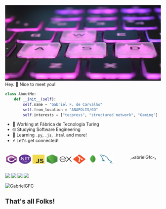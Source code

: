  <img alt="BANNER-imag" height="245" width="1400" src="https://github.com/GabrielGFC/GabrielGFC/blob/main/BANNER.png">
Hey. 👋 Nice to meet you!

```python
class AboutMe:
    def __init__(self):
        self.name = "Gabriel F. de Carvalho"
        self.from_location = "ANAPOLIS/GO"
        self.interests = ["tecpress", "structured network", "Gaming"]
```

- 👷 Working at   Fábrica de Tecnologia Turing
- :nerd_face: Studying Software Engineering
- :genie: Learning `.py`, `.js`, `.html` and more!
- ⚡ Let's get connected!


<div style="display: inline_block"><br>
  <img align="center" alt="GabrielGfc-csharp" height="30" width="40" src="https://raw.githubusercontent.com/devicons/devicon/master/icons/csharp/csharp-original.svg">
  <img align="center" alt="GabrielGfc-CSS" height="30" width="40" src="https://raw.githubusercontent.com/devicons/devicon/master/icons/dotnetcore/dotnetcore-original.svg">
  <img align="center" alt="GabrielGfc-CSS" height="30" width="40" src="https://raw.githubusercontent.com/devicons/devicon/master/icons/javascript/javascript-original.svg">
  <img align="center" alt="GabrielGfc-CSS" height="30" width="40" src="https://raw.githubusercontent.com/devicons/devicon/master/icons/nodejs/nodejs-original.svg">
  <img align="center" alt="GabrielGfc-CSS" height="30" width="40" src="https://raw.githubusercontent.com/devicons/devicon/master/icons/express/express-original.svg">
  <img align="center" alt="GabrielGfc-CSS" height="30" width="40" src="https://raw.githubusercontent.com/devicons/devicon/master/icons/git/git-original.svg">
  <img align="center" alt="GabrielGfc-CSS" height="30" width="40" src="https://raw.githubusercontent.com/devicons/devicon/master/icons/mongodb/mongodb-original.svg">
  <img align="center" alt="GabrielGfc-CSS" height="30" width="40" src="https://raw.githubusercontent.com/devicons/devicon/master/icons/mysql/mysql-original.svg">
  <img align="right" alt="GabrielGfc-pic" height="150" style="border-radius:50px;" src="https://media.discordapp.net/attachments/1150486916572135494/1176613423317004418/a0b6a802-be7d-4c82-a0de-77733eff7eb3-removebg-preview.png?ex=656f81a4&is=655d0ca4&hm=82c9a0dddfebdb34857a6d4c48cf17fcd888fe3c0c26b4ecbaaf93dde3459611&=&width=411&height=411">
</div>

  ##
 
<div> 
  <a href="https://instagram.com/gabrielcarvalhofr" target="_blank"><img src="https://img.shields.io/badge/-Instagram-%23E4405F?style=for-the-badge&logo=instagram&logoColor=white" target="_blank"></a>
 <a href="https://discord.com/users/sentinela4799" target="_blank"><img src="https://img.shields.io/badge/Discord-7289DA?style=for-the-badge&logo=discord&logoColor=white" target="_blank"></a> 
  <a href = "mailto:carvalhogabrielgfc1@gmail.com"><img src="https://img.shields.io/badge/-Gmail-%23333?style=for-the-badge&logo=gmail&logoColor=white" target="_blank"></a>
  <a href="https://br.linkedin.com/in/gabriel-de-carvalho-a4b9042a0/" target="_blank"><img src="https://img.shields.io/badge/-LinkedIn-%230077B5?style=for-the-badge&logo=linkedin&logoColor=white" target="_blank"></a> 
  
  
</div>
<div align="left"> 
  <p> <img src="https://komarev.com/ghpvc/?username=GabrielGFC&color=blueviolet" alt="GabrielGFC"/> </p>
</div>

  ## That's all Folks!
